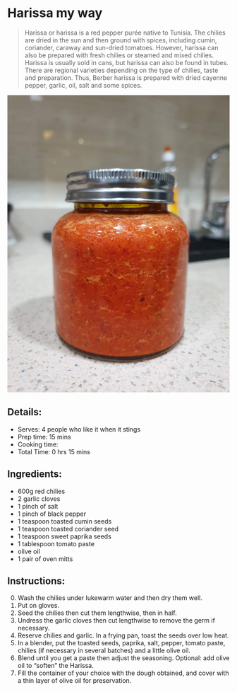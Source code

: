 # Harissa my way

> Harissa or harissa is a red pepper purée native to Tunisia. The chilies are dried in the sun and then ground with spices, including cumin, coriander, caraway and sun-dried tomatoes. However, harissa can also be prepared with fresh chilies or steamed and mixed chilies. Harissa is usually sold in cans, but harissa can also be found in tubes. There are regional varieties depending on the type of chilies, taste and preparation. Thus, Berber harissa is prepared with dried cayenne pepper, garlic, oil, salt and some spices. 

![Harissa My Way](https://github.com/anamorph/recettes/blob/main/photos/fr-harissa-a-ma-facon-01.jpg?raw=true)

## Details:
* Serves: 4 people who like it when it stings
* Prep time: 15 mins
* Cooking time:
* Total Time: 0 hrs 15 mins

## Ingredients:
* 600g red chilies
* 2 garlic cloves
* 1 pinch of salt
* 1 pinch of black pepper
* 1 teaspoon toasted cumin seeds
* 1 teaspoon toasted coriander seed
* 1 teaspoon sweet paprika seeds
* 1 tablespoon tomato paste
* olive oil
* 1 pair of oven mitts

## Instructions:
0. Wash the chilies under lukewarm water and then dry them well.
1. Put on gloves.
2. Seed the chilies then cut them lengthwise, then in half.
3. Undress the garlic cloves then cut lengthwise to remove the germ if necessary.
4. Reserve chilies and garlic. In a frying pan, toast the seeds over low heat.
5. In a blender, put the toasted seeds, paprika, salt, pepper, tomato paste, chilies (if necessary in several batches) and a little olive oil.
6. Blend until you get a paste then adjust the seasoning. Optional: add olive oil to “soften” the Harissa.
7. Fill the container of your choice with the dough obtained, and cover with a thin layer of olive oil for preservation.
